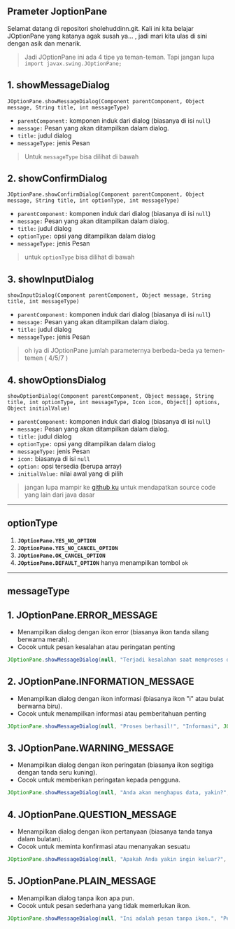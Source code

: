 ## Prameter JoptionPane

Selamat datang di repositori sholehuddinn.git. Kali ini kita belajar JOptionPane yang katanya agak susah ya... , jadi mari kita ulas di sini dengan asik dan menarik. 

>Jadi JOptionPane ini ada 4 tipe ya teman-teman. Tapi jangan lupa `import javax.swing.JOptionPane;`

## 1. showMessageDialog

`JOptionPane.showMessageDialog(Component parentComponent, Object message, String title, int messageType)`

- `parentComponent:` komponen induk dari dialog (biasanya di isi `null`)
- `message:` Pesan yang akan ditampilkan dalam dialog.
- `title:` judul dialog
- `messageType:` jenis Pesan 

> Untuk  `messageType` bisa dilihat di bawah

## 2. showConfirmDialog

`JOptionPane.showConfirmDialog(Component parentComponent, Object message, String title, int optionType, int messageType)`

- `parentComponent:` komponen induk dari dialog (biasanya di isi `null`)
- `message:` Pesan yang akan ditampilkan dalam dialog.
- `title:` judul dialog
- `optionType:` opsi yang ditampilkan dalam dialog
- `messageType:` jenis Pesan

>untuk `optionType` bisa dilihat di bawah

## 3. showInputDialog
`showInputDialog(Component parentComponent, Object message, String title, int messageType)`

- `parentComponent:` komponen induk dari dialog (biasanya di isi `null`)
- `message:` Pesan yang akan ditampilkan dalam dialog.
- `title:` judul dialog
- `messageType:` jenis Pesan

> oh iya di JOptionPane jumlah parameternya berbeda-beda ya temen-temen ( 4/5/7 )

## 4. showOptionsDialog

`showOptionDialog(Component parentComponent, Object message, String title, int optionType, int messageType, Icon icon, Object[] options, Object initialValue)`

- `parentComponent:` komponen induk dari dialog (biasanya di isi `null`)
- `message:` Pesan yang akan ditampilkan dalam dialog.
- `title:` judul dialog
- `optionType:` opsi yang ditampilkan dalam dialog
- `messageType:` jenis Pesan
- `icon:` biasanya di isi `null`
- `option:` opsi tersedia (berupa array)
- `initialValue:` nilai awal yang di pilih

> jangan lupa mampir ke [github ku](https://github.com/sholehuddinn) untuk mendapatkan source code yang lain dari java dasar

***


## optionType

1. **`JOptionPane.YES_NO_OPTION`** 
2. **`JOptionPane.YES_NO_CANCEL_OPTION`** 
3. **`JOptionPane.OK_CANCEL_OPTION`** 
4. **`JOptionPane.DEFAULT_OPTION`** hanya menampilkan tombol `ok`

***

## messageType

## 1. JOptionPane.ERROR_MESSAGE

- Menampilkan dialog dengan ikon error (biasanya ikon tanda silang berwarna merah).
- Cocok untuk pesan kesalahan atau peringatan penting

```java
JOptionPane.showMessageDialog(null, "Terjadi kesalahan saat memproses data.", "Error", JOptionPane.ERROR_MESSAGE);
```

## 2. JOptionPane.INFORMATION_MESSAGE

- Menampilkan dialog dengan ikon informasi (biasanya ikon "i" atau bulat berwarna biru).
- Cocok untuk menampilkan informasi atau pemberitahuan penting

```java
JOptionPane.showMessageDialog(null, "Proses berhasil!", "Informasi", JOptionPane.INFORMATION_MESSAGE);
```

## 3. JOptionPane.WARNING_MESSAGE

- Menampilkan dialog dengan ikon peringatan (biasanya ikon segitiga dengan tanda seru kuning).
- Cocok untuk memberikan peringatan kepada pengguna.

```java
JOptionPane.showMessageDialog(null, "Anda akan menghapus data, yakin?", "Peringatan", JOptionPane.WARNING_MESSAGE);
```

## 4. JOptionPane.QUESTION_MESSAGE

- Menampilkan dialog dengan ikon pertanyaan (biasanya tanda tanya dalam bulatan).
- Cocok untuk meminta konfirmasi atau menanyakan sesuatu

```java
JOptionPane.showMessageDialog(null, "Apakah Anda yakin ingin keluar?", "Pertanyaan", JOptionPane.QUESTION_MESSAGE);
```

## 5. JOptionPane.PLAIN_MESSAGE

- Menampilkan dialog tanpa ikon apa pun.
- Cocok untuk pesan sederhana yang tidak memerlukan ikon.

```java
JOptionPane.showMessageDialog(null, "Ini adalah pesan tanpa ikon.", "Pesan", JOptionPane.PLAIN_MESSAGE);
```

